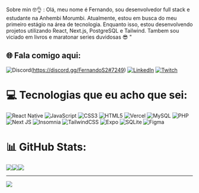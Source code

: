 Sobre min 🤓👌 :
Olá, meu nome é Fernando, sou desenvolvedor full stack e estudante na Anhembi Morumbi. Atualmente, estou em busca do meu primeiro estágio na área de tecnologia. Enquanto isso, estou desenvolvendo projetos utilizando React, Next.js, PostgreSQL e Tailwind. Tambem sou viciado em livros e maratonar series duvidosas 😎 "


## 🌐 Fala comigo aqui:
![Discord](https://img.shields.io/badge/Discord-%235865F2.svg?style=for-the-badge&logo=discord&logoColor=white)(https://discord.gg/FernandoS2#7249) [![LinkedIn](https://img.shields.io/badge/LinkedIn-%230077B5.svg?logo=linkedin&logoColor=white)](https://linkedin.com/in/Fernando ) [![Twitch](https://img.shields.io/badge/Twitch-%239146FF.svg?logo=Twitch&logoColor=white)](https://twitch.tv/fernandin_god) 

# 💻 Tecnologias que eu acho que sei:
![React Native](https://img.shields.io/badge/react_native-%2320232a.svg?style=flat&logo=react&logoColor=%2361DAFB) ![JavaScript](https://img.shields.io/badge/javascript-%23323330.svg?style=flat&logo=javascript&logoColor=%23F7DF1E) ![CSS3](https://img.shields.io/badge/css3-%231572B6.svg?style=flat&logo=css3&logoColor=white) ![HTML5](https://img.shields.io/badge/html5-%23E34F26.svg?style=flat&logo=html5&logoColor=white) ![Vercel](https://img.shields.io/badge/vercel-%23000000.svg?style=flat&logo=vercel&logoColor=white) ![MySQL](https://img.shields.io/badge/mysql-%2300000f.svg?style=flat&logo=mysql&logoColor=white) ![PHP](https://img.shields.io/badge/php-%23777BB4.svg?style=flat&logo=php&logoColor=white) ![Next JS](https://img.shields.io/badge/Next-black?style=flat&logo=next.js&logoColor=white) ![Insomnia](https://img.shields.io/badge/Insomnia-black?style=flat&logo=insomnia&logoColor=5849BE) ![TailwindCSS](https://img.shields.io/badge/tailwindcss-%2338B2AC.svg?style=flat&logo=tailwind-css&logoColor=white) ![Expo](https://img.shields.io/badge/expo-1C1E24?style=flat&logo=expo&logoColor=#D04A37) ![SQLite](https://img.shields.io/badge/sqlite-%2307405e.svg?style=flat&logo=sqlite&logoColor=white) ![Figma](https://img.shields.io/badge/figma-%23F24E1E.svg?style=flat&logo=figma&logoColor=white)
# 📊 GitHub Stats:
![](https://github-readme-stats.vercel.app/api?username=Fernandinprog&theme=dark&hide_border=false&include_all_commits=false&count_private=false)![](https://github-readme-streak-stats.herokuapp.com/?user=Fernandinprog&theme=dark&hide_border=false)![](https://github-readme-stats.vercel.app/api/top-langs/?username=Fernandinprog&theme=dark&hide_border=false&include_all_commits=false&count_private=false&layout=compact)






---
[![](https://visitcount.itsvg.in/api?id=Fernandinprog&icon=0&color=0)](https://visitcount.itsvg.in)

<!-- Proudly created with GPRM ( https://gprm.itsvg.in ) -->
